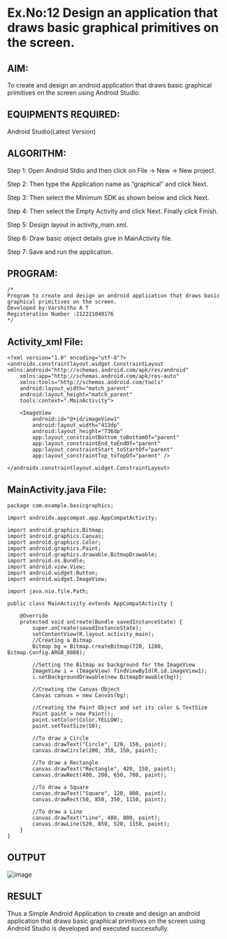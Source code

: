 
# Ex.No:12 Design an application that draws basic graphical primitives on the screen.


## AIM:

To create and design an android application that draws basic graphical primitives on the screen using Android Studio.

## EQUIPMENTS REQUIRED:

Android Studio(Latest Version)

## ALGORITHM:

Step 1: Open Android Stdio and then click on File -> New -> New project.

Step 2: Then type the Application name as “graphical″ and click Next. 

Step 3: Then select the Minimum SDK as shown below and click Next.

Step 4: Then select the Empty Activity and click Next. Finally click Finish.

Step 5: Design layout in activity_main.xml.

Step 6: Draw basic object details give in MainActivity file.

Step 7: Save and run the application.

## PROGRAM:
```
/*
Program to create and design an android application that draws basic graphical primitives on the screen.
Developed by:Varshitha A T
Registeration Number :212221040176
*/
```
## Activity_xml File:
```
<?xml version="1.0" encoding="utf-8"?>
<androidx.constraintlayout.widget.ConstraintLayout xmlns:android="http://schemas.android.com/apk/res/android"
    xmlns:app="http://schemas.android.com/apk/res-auto"
    xmlns:tools="http://schemas.android.com/tools"
    android:layout_width="match_parent"
    android:layout_height="match_parent"
    tools:context=".MainActivity">

    <ImageView
        android:id="@+id/imageView1"
        android:layout_width="413dp"
        android:layout_height="736dp"
        app:layout_constraintBottom_toBottomOf="parent"
        app:layout_constraintEnd_toEndOf="parent"
        app:layout_constraintStart_toStartOf="parent"
        app:layout_constraintTop_toTopOf="parent" />

</androidx.constraintlayout.widget.ConstraintLayout>
```
## MainActivity.java File:
```
package com.example.basicgraphics;

import androidx.appcompat.app.AppCompatActivity;

import android.graphics.Bitmap;
import android.graphics.Canvas;
import android.graphics.Color;
import android.graphics.Paint;
import android.graphics.drawable.BitmapDrawable;
import android.os.Bundle;
import android.view.View;
import android.widget.Button;
import android.widget.ImageView;

import java.nio.file.Path;

public class MainActivity extends AppCompatActivity {

    @Override
    protected void onCreate(Bundle savedInstanceState) {
        super.onCreate(savedInstanceState);
        setContentView(R.layout.activity_main);
        //Creating a Bitmap
        Bitmap bg = Bitmap.createBitmap(720, 1280, Bitmap.Config.ARGB_8888);

        //Setting the Bitmap as background for the ImageView
        ImageView i = (ImageView) findViewById(R.id.imageView1);
        i.setBackgroundDrawable(new BitmapDrawable(bg));

        //Creating the Canvas Object
        Canvas canvas = new Canvas(bg);

        //Creating the Paint Object and set its color & TextSize
        Paint paint = new Paint();
        paint.setColor(Color.YELLOW);
        paint.setTextSize(50);

        //To draw a Circle
        canvas.drawText("Circle", 120, 150, paint);
        canvas.drawCircle(200, 350, 150, paint);

        //To draw a Rectangle
        canvas.drawText("Rectangle", 420, 150, paint);
        canvas.drawRect(400, 200, 650, 700, paint);

        //To draw a Square
        canvas.drawText("Square", 120, 800, paint);
        canvas.drawRect(50, 850, 350, 1150, paint);

        //To draw a Line
        canvas.drawText("Line", 480, 800, paint);
        canvas.drawLine(520, 850, 520, 1150, paint);
    }
}
```
## OUTPUT
![image](https://github.com/varshithathirumalachari/Mobile-Application-Development/assets/131793193/e50b389b-12e7-4836-8b5a-be67f339e462)




## RESULT
Thus a Simple Android Application to create and design an android application that draws basic graphical primitives on the screen using Android Studio is developed and executed successfully.
